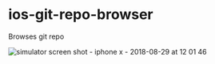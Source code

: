 # ios-git-repo-browser
Browses git repo

![simulator screen shot - iphone x - 2018-08-29 at 12 01 46](https://user-images.githubusercontent.com/4557961/44769858-94c7fd00-ab83-11e8-9c27-e83529bf090e.png)
